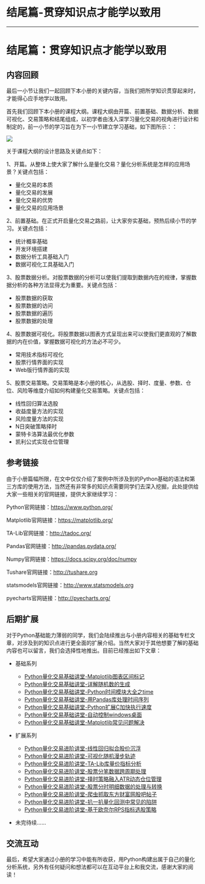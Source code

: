 
# 结尾篇-贯穿知识点才能学以致用
---

# 结尾篇：贯穿知识点才能学以致用

## 内容回顾

最后一小节让我们一起回顾下本小册的关键内容，当我们把所学知识贯穿起来时，才能得心应手地学以致用。

首先我们回顾下本小册的课程大纲。课程大纲由开篇、前置基础、数据分析、数据可视化、交易策略和结尾组成，以初学者由浅入深学习量化交易的视角进行设计和制定的，前一小节的学习旨在为下一小节建立学习基础，如下图所示：：

![](https://p1-jj.byteimg.com/tos-cn-i-t2oaga2asx/gold-user-assets/2019/4/30/16a6e7c617455dbc~tplv-t2oaga2asx-image.image)

关于课程大纲的设计思路及关键点如下：

1、开篇。从整体上使大家了解什么是量化交易？量化分析系统是怎样的应用场景？关键点包括：

- 量化交易的本质
- 量化交易的发展
- 量化交易的优势
- 量化交易的应用场景

2、前置基础。在正式开启量化交易之路前，让大家夯实基础，预热后续小节的学习。关键点包括：

- 统计概率基础
- 开发环境搭建
- 数据分析工具基础入门
- 数据可视化工具基础入门

3、股票数据分析。对股票数据的分析可以使我们提取到数据内在的规律，掌握数据分析的各种方法显得尤为重要。关键点包括：

- 股票数据的获取
- 股票数据的访问
- 股票数据的遍历
- 股票数据的处理

4、股票数据可视化。将股票数据以图表方式呈现出来可以使我们更直观的了解数据的内在价值，掌握数据可视化的方法必不可少。

- 常用技术指标可视化
- 股票行情界面的实现
- Web版行情界面的实现

5、股票交易策略。交易策略是本小册的核心，从选股、择时、度量、参数、仓位、风险等维度介绍如何构建量化交易策略。关键点包括：

- 线性回归算法选股
- 收益度量方法的实现
- 风险度量方法的实现
- N日突破策略择时
- 蒙特卡洛算法最优化参数
- 凯利公式实现仓位管理

## 参考链接

由于小册篇幅所限，在文中仅仅介绍了案例中所涉及到的Python基础的语法和第三方库的使用方法，当然还有非常多的知识点需要同学们去深入挖掘，此处提供给大家一些相关的官网链接，提供大家继续学习：

Python官网链接：<https://www.python.org/>

Matplotlib官网链接：<https://matplotlib.org/>

TA-Lib官网链接：<http://tadoc.org/>

Pandas官网链接：<http://pandas.pydata.org/>

Numpy官网链接：<https://docs.scipy.org/doc/numpy>

Tushare官网链接：<http://tushare.org>

statsmodels官网链接：<http://www.statsmodels.org>

pyecharts官网链接：<http://pyecharts.org/>

## 后期扩展

对于Python基础能力薄弱的同学，我们会陆续推出与小册内容相关的基础专栏文章，对涉及到的知识点进行更全面的扩展介绍。当然大家对于其他想要了解的基础内容也可以留言，我们会选择性地推出。目前已经推出如下文章：

- 基础系列

  - [Python量化交易基础讲堂-Matplotlib图表区间标记](https://juejin.cn/post/6844903850504093709)
  - [Python量化交易基础讲堂-详解随机数的生成](https://juejin.cn/post/6844903856996876302)
  - [Python量化交易基础讲堂-Python时间模块大全之time](https://juejin.cn/post/6844903944045641741)
  - [Python量化交易基础讲堂-用Pandas库处理时间序列](https://juejin.cn/post/6844903959103012872)
  - [Python量化交易基础讲堂-Python扩展C加快执行速度](https://juejin.cn/post/6844903858074976264)
  - [Python量化交易基础讲堂-自动控制windows桌面](https://juejin.cn/post/6844904037574246414)
  - [Python量化交易基础讲堂-Matplotlib常见问题解决](https://juejin.cn/post/6844904041084878861)

- 扩展系列

  - [Python量化交易进阶讲堂-线性回归拟合股价沉浮](https://juejin.cn/post/6844903857756061704)
  - [Python量化交易进阶讲堂-可视化随机漫步轨迹](https://juejin.cn/post/6844903860461404168)
  - [Python量化交易进阶讲堂-TA-Lib库量价指标分析](https://juejin.cn/post/6844903962441678856)
  - [Python量化交易进阶讲堂-股票分笔数据跨周期处理](https://juejin.cn/post/6844903968221429773)
  - [Python量化交易进阶讲堂-择时策略融入ATR动态仓位管理](https://juejin.cn/post/6844904045568606221)
  - [Python量化交易进阶讲堂-股票分时明细数据的处理与转换](https://juejin.cn/post/6844904055261642760)
  - [Python量化交易进阶讲堂-爬虫抓取东方财富网股吧帖子](https://juejin.cn/post/6844904064598147079)
  - [Python量化交易进阶讲堂-扒一扒量化回测中常见的陷阱](https://juejin.cn/post/6844904074203267086)
  - [Python量化交易进阶讲堂-基于欧奈尔RPS指标选股策略](https://juejin.cn/post/6844904080746233863)

- 未完待续......

## 交流互动

最后，希望大家通过小册的学习中能有所收获，用Python构建出属于自己的量化分析系统，另外有任何疑问和想法都可以在互动平台上和我交流，感谢大家的阅读！
    